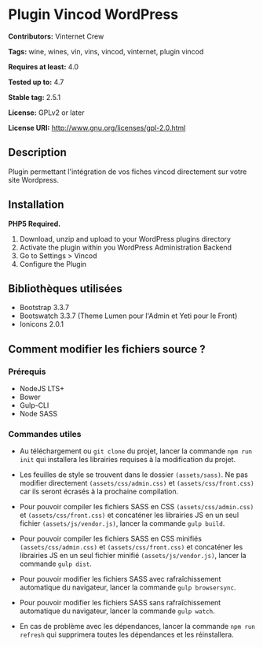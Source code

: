 # Plugin Vincod WordPress

**Contributors:** Vinternet Crew

**Tags:** wine, wines, vin, vins, vincod, vinternet, plugin vincod

**Requires at least:** 4.0

**Tested up to:** 4.7

**Stable tag:** 2.5.1

**License:** GPLv2 or later

**License URI:** http://www.gnu.org/licenses/gpl-2.0.html

## Description
Plugin permettant l'intégration de vos fiches vincod directement sur votre site Wordpress.

## Installation
**PHP5 Required.**
 
1. Download, unzip and upload to your WordPress plugins directory
2. Activate the plugin within you WordPress Administration Backend
3. Go to Settings > Vincod
4. Configure the Plugin

## Bibliothèques utilisées
* Bootstrap 3.3.7
* Bootswatch 3.3.7 (Theme Lumen pour l'Admin et Yeti pour le Front)
* Ionicons 2.0.1

## Comment modifier les fichiers source ?

### Prérequis
* NodeJS LTS+
* Bower
* Gulp-CLI
* Node SASS

### Commandes utiles
* Au téléchargement ou `git clone` du projet, lancer la commande `npm run init` qui installera les librairies requises à la modification du projet.

* Les feuilles de style se trouvent dans le dossier `(assets/sass)`. Ne pas modifier directement `(assets/css/admin.css)` et `(assets/css/front.css)` car ils seront écrasés à la prochaine compilation.

* Pour pouvoir compiler les fichiers SASS en CSS `(assets/css/admin.css)` et `(assets/css/front.css)` et concaténer les librairies JS en un seul fichier `(assets/js/vendor.js)`, lancer la commande `gulp build`.

* Pour pouvoir compiler les fichiers SASS en CSS minifiés `(assets/css/admin.css)` et `(assets/css/front.css)` et concaténer les librairies JS en un seul fichier minifié `(assets/js/vendor.js)`, lancer la commande `gulp dist`.

* Pour pouvoir modifier les fichiers SASS avec rafraîchissement automatique du navigateur, lancer la commande `gulp browsersync`.

* Pour pouvoir modifier les fichiers SASS sans rafraîchissement automatique du navigateur, lancer la commande `gulp watch`.

* En cas de problème avec les dépendances, lancer la commande `npm run refresh` qui supprimera toutes les dépendances et les réinstallera.
